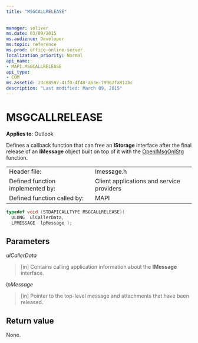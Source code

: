 ```yaml
---
title: "MSGCALLRELEASE"
 
 
manager: soliver
ms.date: 03/09/2015
ms.audience: Developer
ms.topic: reference
ms.prod: office-online-server
localization_priority: Normal
api_name:
- MAPI.MSGCALLRELEASE
api_type:
- COM
ms.assetid: 23c08597-41f0-4f48-a63e-79962fa812bc
description: "Last modified: March 09, 2015"
---
```


# MSGCALLRELEASE

  
  
**Applies to**: Outlook 
  
Defines a callback function that can free an **IStorage** interface after the final release of an **IMessage** object built on top of it with the [OpenIMsgOnIStg](openimsgonistg.md) function. 
  
|||
|:-----|:-----|
|Header file:  <br/> |Imessage.h  <br/> |
|Defined function implemented by:  <br/> |Client applications and service providers  <br/> |
|Defined function called by:  <br/> |MAPI  <br/> |
   
```cpp
typedef void (STDAPICALLTYPE MSGCALLRELEASE)(
  ULONG  ulCallerData,
  LPMESSAGE  lpMessage );
```

## Parameters

 _ulCallerData_
  
> [in] Contains calling application information about the **IMessage** interface. 
    
 _lpMessage_
  
> [in] Pointer to the top-level message and attachments that have been released.
    
## Return value

None.
  

